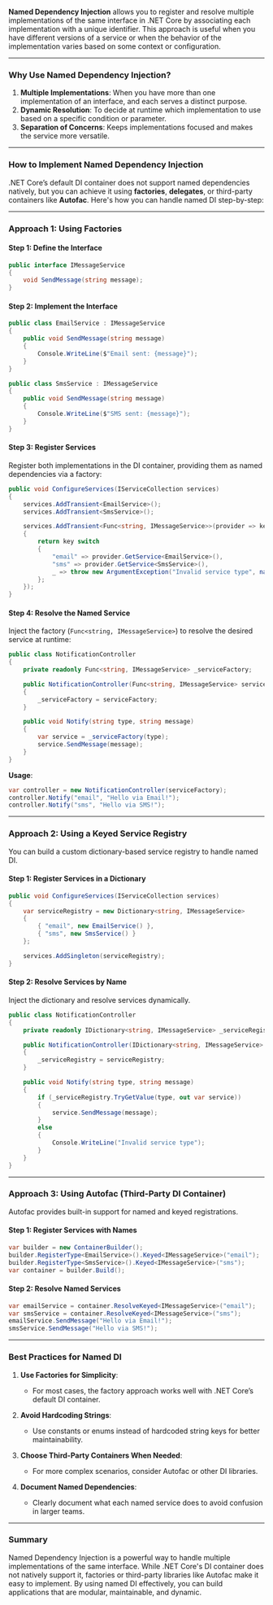 **Named Dependency Injection** allows you to register and resolve multiple implementations of the same interface in .NET Core by associating each implementation with a unique identifier. This approach is useful when you have different versions of a service or when the behavior of the implementation varies based on some context or configuration.

---

### **Why Use Named Dependency Injection?**

1. **Multiple Implementations**: When you have more than one implementation of an interface, and each serves a distinct purpose.
2. **Dynamic Resolution**: To decide at runtime which implementation to use based on a specific condition or parameter.
3. **Separation of Concerns**: Keeps implementations focused and makes the service more versatile.

---

### **How to Implement Named Dependency Injection**

.NET Core’s default DI container does not support named dependencies natively, but you can achieve it using **factories**, **delegates**, or third-party containers like **Autofac**. Here's how you can handle named DI step-by-step:

---

### **Approach 1: Using Factories**

#### **Step 1: Define the Interface**

```csharp
public interface IMessageService
{
    void SendMessage(string message);
}
```

#### **Step 2: Implement the Interface**

```csharp
public class EmailService : IMessageService
{
    public void SendMessage(string message)
    {
        Console.WriteLine($"Email sent: {message}");
    }
}

public class SmsService : IMessageService
{
    public void SendMessage(string message)
    {
        Console.WriteLine($"SMS sent: {message}");
    }
}
```

#### **Step 3: Register Services**

Register both implementations in the DI container, providing them as named dependencies via a factory:

```csharp
public void ConfigureServices(IServiceCollection services)
{
    services.AddTransient<EmailService>();
    services.AddTransient<SmsService>();

    services.AddTransient<Func<string, IMessageService>>(provider => key =>
    {
        return key switch
        {
            "email" => provider.GetService<EmailService>(),
            "sms" => provider.GetService<SmsService>(),
            _ => throw new ArgumentException("Invalid service type", nameof(key))
        };
    });
}
```

#### **Step 4: Resolve the Named Service**

Inject the factory (`Func<string, IMessageService>`) to resolve the desired service at runtime:

```csharp
public class NotificationController
{
    private readonly Func<string, IMessageService> _serviceFactory;

    public NotificationController(Func<string, IMessageService> serviceFactory)
    {
        _serviceFactory = serviceFactory;
    }

    public void Notify(string type, string message)
    {
        var service = _serviceFactory(type);
        service.SendMessage(message);
    }
}
```

**Usage**:

```csharp
var controller = new NotificationController(serviceFactory);
controller.Notify("email", "Hello via Email!");
controller.Notify("sms", "Hello via SMS!");
```

---

### **Approach 2: Using a Keyed Service Registry**

You can build a custom dictionary-based service registry to handle named DI.

#### **Step 1: Register Services in a Dictionary**

```csharp
public void ConfigureServices(IServiceCollection services)
{
    var serviceRegistry = new Dictionary<string, IMessageService>
    {
        { "email", new EmailService() },
        { "sms", new SmsService() }
    };

    services.AddSingleton(serviceRegistry);
}
```

#### **Step 2: Resolve Services by Name**

Inject the dictionary and resolve services dynamically.

```csharp
public class NotificationController
{
    private readonly IDictionary<string, IMessageService> _serviceRegistry;

    public NotificationController(IDictionary<string, IMessageService> serviceRegistry)
    {
        _serviceRegistry = serviceRegistry;
    }

    public void Notify(string type, string message)
    {
        if (_serviceRegistry.TryGetValue(type, out var service))
        {
            service.SendMessage(message);
        }
        else
        {
            Console.WriteLine("Invalid service type");
        }
    }
}
```

---

### **Approach 3: Using Autofac (Third-Party DI Container)**

Autofac provides built-in support for named and keyed registrations.

#### **Step 1: Register Services with Names**

```csharp
var builder = new ContainerBuilder();
builder.RegisterType<EmailService>().Keyed<IMessageService>("email");
builder.RegisterType<SmsService>().Keyed<IMessageService>("sms");
var container = builder.Build();
```

#### **Step 2: Resolve Named Services**

```csharp
var emailService = container.ResolveKeyed<IMessageService>("email");
var smsService = container.ResolveKeyed<IMessageService>("sms");
emailService.SendMessage("Hello via Email!");
smsService.SendMessage("Hello via SMS!");
```

---

### **Best Practices for Named DI**

1. **Use Factories for Simplicity**:

   - For most cases, the factory approach works well with .NET Core’s default DI container.

2. **Avoid Hardcoding Strings**:

   - Use constants or enums instead of hardcoded string keys for better maintainability.

3. **Choose Third-Party Containers When Needed**:

   - For more complex scenarios, consider Autofac or other DI libraries.

4. **Document Named Dependencies**:
   - Clearly document what each named service does to avoid confusion in larger teams.

---

### **Summary**

Named Dependency Injection is a powerful way to handle multiple implementations of the same interface. While .NET Core's DI container does not natively support it, factories or third-party libraries like Autofac make it easy to implement. By using named DI effectively, you can build applications that are modular, maintainable, and dynamic.

